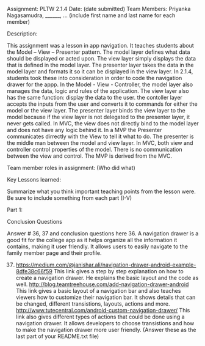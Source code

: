 Assignment: PLTW 2.1.4
Date: (date submitted)
Team Members: Priyanka Nagasamudra, ______, ... (include first name and last name for each member)

Description:

This assignment was a lesson in app navigation. It teaches students about the Model – View – Presenter pattern. The model layer defines what data should be displayed or acted upon. The view layer simply displays the data that is defined in the model layer. The presenter layer takes the data in the model layer and formats it so it can be displayed in the view layer. In 2.1.4, students took these into consideration in order to code the navigation drawer for the appp. In the Model - View - Controller, the model layer also manages the data, logic and rules of the application. The view layer also has the same function: display the data to the user. the contoller layer accepts the inputs from the user and converts it to commands for either the model or the view layer. The presenter layer binds the view layer to the model because if the view layer is not delegated to the presenter layer, it never gets called. In MVC, the view does not directly bind to the model layer and does not have any logic behind it. In a MVP the Presenter communicates dirrectly with the View to tell it what to do. The presenter is the middle man between the model and view layer. In MVC, both view and controller control properties of the model. There is no communication between the view and control. The MVP is derived from the MVC. 

Team member roles in assignment: (Who did what)



Key Lessons learned:

Summarize what you think important teaching points from the lesson were.  Be sure to
include something from each part (I-V)

Part 1:



Conclusion Questions

Answer # 36, 37 and conclusion questions here
 36. A navigation drawer is a good fit for the college app as it helps organize all the information it contains, making it user friendly. It allows users to easily navigate to the family member page and their profile. 
 
 37.  https://medium.com/@janishar.ali/navigation-drawer-android-example-8dfe38c66f59
 This link gives a step by step explanation on how to create a navigation drawer. He explains the basic layout and the code as well.
 http://blog.teamtreehouse.com/add-navigation-drawer-android
 This link gives a basic layout of a navigation bar and also teaches viewers how to customize their navigation bar. It shows details that can be changed, different transistions, layouts, actions and more.
 http://www.tutecentral.com/android-custom-navigation-drawer/
 This link also gives different types of actions that could be done using a navigation drawer. It allows developers to choose transistions and how to make the navigation drawer more user friendly. 
(Answer these as the last part of your README.txt file)
